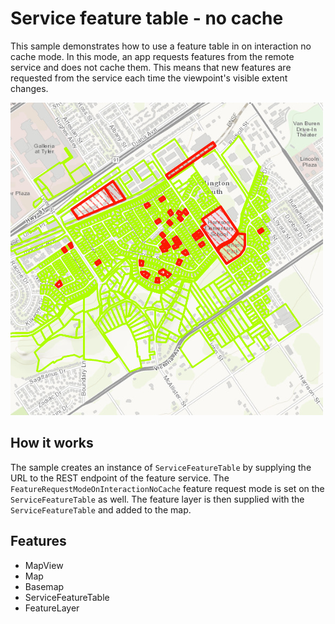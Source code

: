 # Service feature table - no cache

This sample demonstrates how to use a feature table in on interaction no cache mode. In this mode, an app requests features from the remote service and does not cache them. This means that new features are requested from the service each time the viewpoint's visible extent changes.

![](screenshot.png)

## How it works

The sample creates an instance of `ServiceFeatureTable` by supplying the URL to the REST endpoint of the feature service. The `FeatureRequestModeOnInteractionNoCache` feature request mode is set 
on the `ServiceFeatureTable` as well. The feature layer is then supplied with the `ServiceFeatureTable` and added to the map.

## Features
- MapView
- Map
- Basemap
- ServiceFeatureTable
- FeatureLayer
